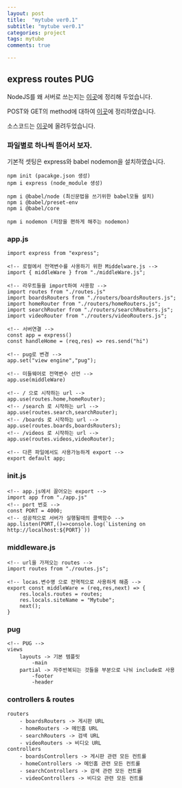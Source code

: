 ```yaml
---
layout: post
title:  "mytube ver0.1"
subtitle: "mytube ver0.1"
categories: project
tags: mytube
comments: true

---
```


## express routes PUG

NodeJS를 왜 서버로 쓰는지는 [이곳](https://erurang.github.io/web/2020/12/13/web-node-nodejs/)에 정리해 두었습니다.

POST와 GET의 method에 대하여 [이곳](https://erurang.github.io/web/2020/12/12/js-getpost/)에 정리하였습니다.

소스코드는 [이곳](https://github.com/erurang/mytube/tree/master)에 올려두었습니다.


### 파일별로 하나씩 뜯어서 보자.

기본적 셋팅은 express와 babel nodemon을 설치하였습니다.

```
npm init (pacakge.json 생성)
npm i express (node_module 생성)

npm i @babel/node (최신문법을 쓰기위한 babel모듈 설치)
npm i @babel/preset-env
npm i @babel/core

npm i nodemon (저장을 편하게 해주는 nodemon)
```

### app.js
```
import express from "express";

<!-- 로컬에서 전역변수를 사용하기 위한 Middelware.js -->
import { middleWare } from "./middleWare.js";

<!-- 라우트들을 import하여 사용함 -->
import routes from "./routes.js"
import boardsRouters from "./routers/boardsRouters.js";
import homeRouter from "./routers/homeRouters.js";
import searchRouter from "./routers/searchRouters.js";
import videoRouter from "./routers/videoRouters.js";

<!-- 서버연결 -->
const app = express()
const handleHome = (req,res) => res.send("hi")

<!-- pug로 변경 -->
app.set("view engine","pug");

<!-- 미들웨어로 전역변수 선언 -->
app.use(middleWare)

<!-- / 으로 시작하는 url -->
app.use(routes.home,homeRouter);
<!-- /search 로 시작하는 url -->
app.use(routes.search,searchRouter);
<!-- /boards 로 시작하는 url -->
app.use(routes.boards,boardsRouters);
<!-- /videos 로 시작하는 url -->
app.use(routes.videos,videoRouter);

<!-- 다른 파일에서도 사용가능하게 export -->
export default app;
```
### init.js
```
<!-- app.js에서 끌어오는 export -->
import app from "./app.js"
<!-- port 번호 -->
const PORT = 4000;
<!-- 성공적으로 서버가 실행될때의 콜백함수 -->
app.listen(PORT,()=>console.log(`Listening on http://localhost:${PORT}`))
```
### middleware.js
```
<!-- url을 가져오는 routes -->
import routes from "./routes.js";

<!-- locas.변수명 으로 전역적으로 사용하게 해줌 -->
export const middleWare = (req,res,next) => {
    res.locals.routes = routes;
    res.locals.siteName = "Mytube";
    next();
}
```
### pug
```
<!-- PUG -->
views
    layouts -> 기본 템플릿
        -main
    partial -> 자주반복되는 것들을 부분으로 나눠 include로 사용
        -footer
        -header

```
### controllers & routes
```
routers
    - boardsRouters -> 게시판 URL
    - homeRouters -> 메인홈 URL
    - searchRouters -> 검색 URL
    - videoRouters -> 비디오 URL
controllers
    - boardsControllers -> 게시판 관련 모든 컨트롤
    - homeControllers -> 메인홈 관련 모든 컨트롤
    - searchControllers -> 검색 관련 모든 컨트롤
    - videoControllers -> 비디오 관련 모든 컨트롤
```